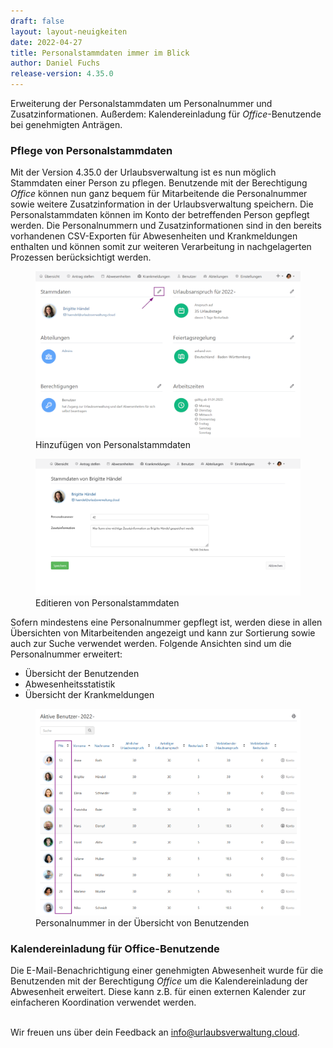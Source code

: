 ```yaml
---
draft: false
layout: layout-neuigkeiten
date: 2022-04-27
title: Personalstammdaten immer im Blick
author: Daniel Fuchs
release-version: 4.35.0
---
```


Erweiterung der Personalstammdaten um Personalnummer und Zusatzinformationen. Außerdem: Kalendereinladung für _Office_-Benutzende bei genehmigten Anträgen.

<!-- more -->

### Pflege von Personalstammdaten

Mit der Version 4.35.0 der Urlaubsverwaltung ist es nun möglich Stammdaten einer Person zu pflegen.
Benutzende mit der Berechtigung _Office_ können nun ganz bequem für Mitarbeitende die Personalnummer sowie weitere Zusatzinformation in der Urlaubsverwaltung speichern. Die Personalstammdaten können im Konto der betreffenden Person gepflegt werden.
Die Personalnummern und Zusatzinformationen sind in den bereits vorhandenen CSV-Exporten für Abwesenheiten und Krankmeldungen enthalten und können somit zur weiteren Verarbeitung in nachgelagerten Prozessen berücksichtigt werden.

<div class="flex my-8 gap-4 flex-col md:flex-row">
    <figure>
        <picture>
            <source srcset="basedata-view.avif" type="image/avif" />
            <img
              src="basedata-view.png"
              alt="Hinzufügen von Personalstammdaten"
              decoding="async"
              loading="lazy"
              class="rounded-lg"
            />
        </picture>
        <figcaption class="text-sm text-center">Hinzufügen von Personalstammdaten</figcaption>
    </figure>
    <figure>
        <picture>
            <source srcset="basedata-edit.avif" type="image/avif" />
            <img
              src="basedata-edit.png"
              alt="Editieren von Personalstammdaten"
              decoding="async"
              loading="lazy"
              class="rounded-lg"
            />
        </picture>
        <figcaption class="text-sm text-center">Editieren von Personalstammdaten</figcaption>
    </figure>
</div>

Sofern mindestens eine Personalnummer gepflegt ist, werden diese in allen Übersichten von Mitarbeitenden angezeigt und kann zur Sortierung sowie auch zur Suche verwendet werden. Folgende Ansichten sind um die Personalnummer erweitert:

- Übersicht der Benutzenden
- Abwesenheitsstatistik
- Übersicht der Krankmeldungen

<div class="flex my-8">
    <figure>
        <picture>
            <source srcset="user-overview-with-personnel-number.avif" type="image/avif" />
            <img
              src="user-overview-with-personnel-number.png"
              alt="Personalnummer in der Übersicht von Benutzenden"
              decoding="async"
              loading="lazy"
              class="rounded-lg"
            />
        </picture>
        <figcaption class="text-sm text-center">Personalnummer in der Übersicht von Benutzenden</figcaption>
    </figure>
</div>

### Kalendereinladung für Office-Benutzende

Die E-Mail-Benachrichtigung einer genehmigten Abwesenheit wurde für die Benutzenden mit der Berechtigung _Office_ um die Kalendereinladung der Abwesenheit erweitert. Diese kann z.B. für einen externen Kalender zur einfacheren Koordination verwendet werden.

<br/>
Wir freuen uns über dein Feedback an <a href="mailto:info@urlaubsverwaltung.cloud?subject=Feedback">info@urlaubsverwaltung.cloud</a>.
